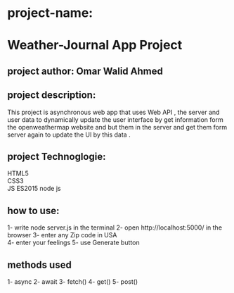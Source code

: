 # project-name:

# Weather-Journal App Project

## project author: Omar Walid Ahmed

## project description:

This project is asynchronous web app that uses Web API , the server and user data to dynamically update the user interface by get information form the openweathermap website and but them in the server and get them form server again to update the UI by this data .

## project Technoglogie:

HTML5  
CSS3  
JS ES2015
node js

## how to use:

1- write node server.js in the terminal
2- open http://localhost:5000/ in the browser
3- enter any Zip code in USA  
4- enter your feelings
5- use Generate button

## methods used

1- async
2- await
3- fetch()
4- get()
5- post()
